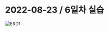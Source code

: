 # 2022-08-23 / 6일차 실습



![ERD1](C:\Users\chu02\Desktop\TIL\practice\220816-220826(DB)\assignment\ERD1.png)